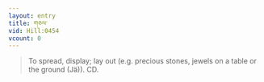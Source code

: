 ```yaml
---
layout: entry
title: གཅལ་
vid: Hill:0454
vcount: 0
---
```

> To spread, display; lay out (e\.g\. precious stones, jewels on a table or the ground (Jä))\. CD\.

